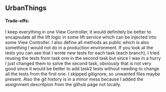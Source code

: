 ## UrbanThings

#### Trade-offs: 
I keep everything in one View Controller, it would definitely be better to encapsulate
all the lift logic in some lift service which can be injected into some View Controller.
I also define all methods as public which is also something I would not do in a 
production environment. If you look at the tests you can see that I wrote new 
tests for each task (each branch), I tried reusing the tests from task one in the second 
task but since I was in a hurry I just changed them to solve the second task, obviously
that is not very good since it would be better to add task2 tests without needing to 
change all the tests from the first one. I skipped gitignore, so unwanted files maybe 
present. Also the git history is in a minor mess because I added the assignment 
descritpion from the github page not locally. 


